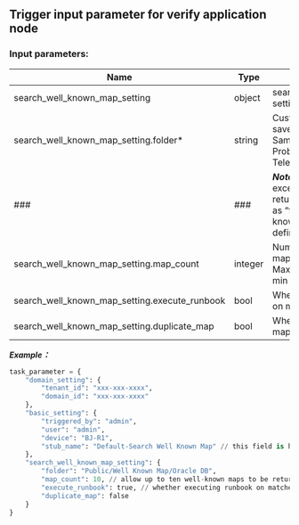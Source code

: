 
## Trigger input parameter for verify application node

### Input parameters:

| Name | Type | Description |
|---|---|---|
|search_well_known_map_setting |object	|search Well-known map setting|
|search_well_known_map_setting.folder* |string	|Customized folder path to save the well known map. <br> Sample: Public/Known-Problems/Applications/Cisco TelePresence|
|###|###| ***Note:*** If NOT provided, exception is throw and returned in the API response as “folder path in search well known map setting not defined”|
|search_well_known_map_setting.map_count |integer	|Number of well-known maps allowed to be return. Max number can be 10 amd min can be 1.|
|search_well_known_map_setting.execute_runbook |bool	|Whether executing runbook on matched maps|
|search_well_known_map_setting.duplicate_map |bool	|Whether duplicate these maps in NetBrain.|

***Example：***


```python
task_parameter = {
    "domain_setting": {
        "tenant_id": "xxx-xxx-xxxx",
        "domain_id": "xxx-xxx-xxxx"
    },
    "basic_setting": {
        "triggered_by": "admin",
        "user": "admin",
        "device": "BJ-R1",
        "stub_name": "Default-Search Well Known Map" // this field is hard coded
    },
    "search_well_known_map_setting": {
        "folder": "Public/Well Known Map/Oracle DB",
        "map_count": 10, // allow up to ten well-known maps to be returned.
        "execute_runbook": true, // whether executing runbook on matched maps
        "duplicate_map": false
    }
}
```
